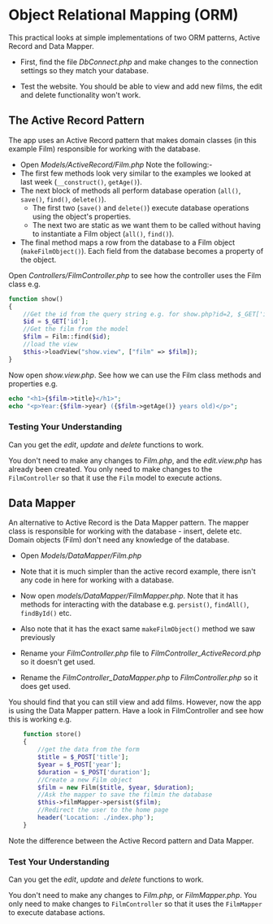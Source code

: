 # Object Relational Mapping (ORM)

This practical looks at simple implementations of two ORM patterns, Active Record and Data Mapper.

- First, find the file _DbConnect.php_ and make changes to the connection settings so they match your database.

- Test the website. You should be able to view and add new films, the edit and delete functionality won't work.

## The Active Record Pattern

The app uses an Active Record pattern that makes domain classes (in this example Film) responsible for working with the database.

- Open _Models/ActiveRecord/Film.php_
  Note the following:-
- The first few methods look very similar to the examples we looked at last week (`__construct()`, `getAge()`).
- The next block of methods all perform database operation (`all()`, `save()`, `find()`, `delete()`).
  - The first two (`save()` and `delete()`) execute database operations using the object's properties.
  - The next two are static as we want them to be called without having to instantiate a Film object (`all()`, `find()`).
- The final method maps a row from the database to a Film object (`makeFilmObject()`). Each field from the database becomes a property of the object.

Open _Controllers/FilmController.php_ to see how the controller uses the Film class e.g.

```php
function show()
{
    //Get the id from the query string e.g. for show.php?id=2, $_GET['id'] has a value of 2
    $id = $_GET['id'];
    //Get the film from the model
    $film = Film::find($id);
    //load the view
    $this->loadView("show.view", ["film" => $film]);
}
```

Now open _show.view.php_. See how we can use the Film class methods and properties e.g.

```php
echo "<h1>{$film->title}</h1>";
echo "<p>Year:{$film->year} ({$film->getAge()} years old)</p>";
```

### Testing Your Understanding

Can you get the _edit_, _update_ and _delete_ functions to work.

You don't need to make any changes to _Film.php_, and the _edit.view.php_ has already been created. You only need to make changes to the `FilmController` so that it use the `Film` model to execute actions.

## Data Mapper

An alternative to Active Record is the Data Mapper pattern. The mapper class is responsible for working with the database - insert, delete etc. Domain objects (Film) don't need any knowledge of the database.

- Open _Models/DataMapper/Film.php_
- Note that it is much simpler than the active record example, there isn't any code in here for working with a database.
- Now open _models/DataMapper/FilmMapper.php_. Note that it has methods for interacting with the database e.g. `persist()`, `findAll()`, `findById()` etc.
- Also note that it has the exact same `makeFilmObject()` method we saw previously

- Rename your _FilmController.php_ file to _FilmController_ActiveRecord.php_ so it doesn't get used.
- Rename the _FilmController_DataMapper.php_ to _FilmController.php_ so it does get used.

You should find that you can still view and add films. However, now the app is using the Data Mapper pattern. Have a look in FilmController and see how this is working e.g.

```php
	function store()
	{
		//get the data from the form
		$title = $_POST['title'];
		$year = $_POST['year'];
		$duration = $_POST['duration'];
		//Create a new Film object
		$film = new Film($title, $year, $duration);
		//Ask the mapper to save the filmin the database
		$this->filmMapper->persist($film);
		//Redirect the user to the home page
		header('Location: ./index.php');
	}
```

Note the difference between the Active Record pattern and Data Mapper.

### Test Your Understanding

Can you get the _edit_, _update_ and _delete_ functions to work.

You don't need to make any changes to _Film.php_, or _FilmMapper.php_. You only need to make changes to `FilmController` so that it uses the `FilmMapper` to execute database actions.
